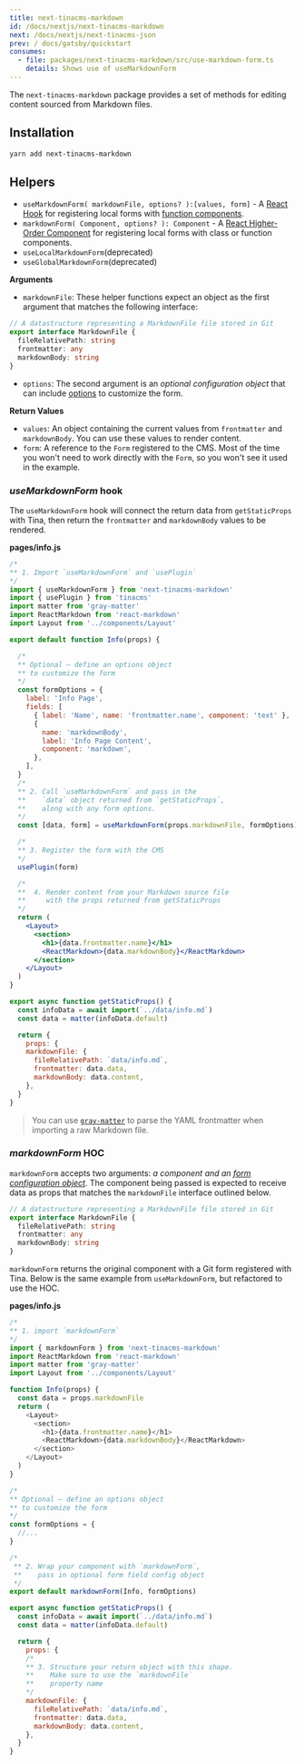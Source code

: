 ```yaml
---
title: next-tinacms-markdown
id: /docs/nextjs/next-tinacms-markdown
next: /docs/nextjs/next-tinacms-json
prev: / docs/gatsby/quickstart
consumes:
  - file: packages/next-tinacms-markdown/src/use-markdown-form.ts
    details: Shows use of useMarkdownForm
---
```


The `next-tinacms-markdown` package provides a set of methods for editing content sourced from Markdown files.

## Installation

```bash
yarn add next-tinacms-markdown
```

## Helpers

- `useMarkdownForm( markdownFile, options? ):[values, form]` - A [React Hook](https://reactjs.org/docs/hooks-intro.html) for registering local forms with [function components](https://reactjs.org/docs/components-and-props.html#function-and-class-components).
- `markdownForm( Component, options? ): Component` - A [React Higher-Order Component](https://reactjs.org/docs/higher-order-components.html) for registering local forms with class or function components.
- `useLocalMarkdownForm`(deprecated)
- `useGlobalMarkdownForm`(deprecated)

**Arguments**

- `markdownFile`: These helper functions expect an object as the first argument that matches the following interface:

```typescript
// A datastructure representing a MarkdownFile file stored in Git
export interface MarkdownFile {
  fileRelativePath: string
  frontmatter: any
  markdownBody: string
}
```

- `options`: The second argument is an _optional configuration object_ that can include [options](https://tinacms.org/docs/gatsby/markdown/#customizing-remark-forms) to customize the form.

**Return Values**

- `values`: An object containing the current values from `frontmatter` and `markdownBody`. You can use these values to render content.
- `form`: A reference to the `Form` registered to the CMS. Most of the time you won't need to work directly with the `Form`, so you won't see it used in the example.

### _useMarkdownForm_ hook

The `useMarkdownForm` hook will connect the return data from `getStaticProps` with Tina, then return the `frontmatter` and `markdownBody` values to be rendered.

**pages/info.js**

```jsx
/*
** 1. Import `useMarkdownForm` and `usePlugin`
*/
import { useMarkdownForm } from 'next-tinacms-markdown'
import { usePlugin } from 'tinacms'
import matter from 'gray-matter'
import ReactMarkdown from 'react-markdown'
import Layout from '../components/Layout'

export default function Info(props) {

  /*
  ** Optional — define an options object
  ** to customize the form
  */
  const formOptions = {
    label: 'Info Page',
    fields: [
      { label: 'Name', name: 'frontmatter.name', component: 'text' },
      {
        name: 'markdownBody',
        label: 'Info Page Content',
        component: 'markdown',
      },
    ],
  }
  /*
  ** 2. Call `useMarkdownForm` and pass in the
  **    `data` object returned from `getStaticProps`,
  **    along with any form options.
  */
  const [data, form] = useMarkdownForm(props.markdownFile, formOptions)

  /*
  ** 3. Register the form with the CMS
  */
  usePlugin(form)

  /*
  **  4. Render content from your Markdown source file
  **     with the props returned from getStaticProps
  */
  return (
    <Layout>
      <section>
        <h1>{data.frontmatter.name}</h1>
        <ReactMarkdown>{data.markdownBody}</ReactMarkdown>
      </section>
    </Layout>
  )
}

export async function getStaticProps() {
  const infoData = await import(`../data/info.md`)
  const data = matter(infoData.default)

  return {
    props: {
    markdownFile: {
      fileRelativePath: `data/info.md`,
      frontmatter: data.data,
      markdownBody: data.content,
    },
  }
}
```

> You can use [`gray-matter`](https://github.com/jonschlinkert/gray-matter) to parse the YAML frontmatter when importing a raw Markdown file.

### _markdownForm_ HOC

`markdownForm` accepts two arguments: _a component and an [form configuration object](https://tinacms.org/docs/gatsby/markdown/#customizing-remark-forms)_. The component being passed is expected to receive data as props that matches the `markdownFile` interface outlined below.

```typescript
// A datastructure representing a MarkdownFile file stored in Git
export interface MarkdownFile {
  fileRelativePath: string
  frontmatter: any
  markdownBody: string
}
```

`markdownForm` returns the original component with a Git form registered with Tina. Below is the same example from `useMarkdownForm`, but refactored to use the HOC.

**pages/info.js**

```js
/*
** 1. import `markdownForm`
*/
import { markdownForm } from 'next-tinacms-markdown'
import ReactMarkdown from 'react-markdown'
import matter from 'gray-matter'
import Layout from '../components/Layout'

function Info(props) {
  const data = props.markdownFile
  return (
    <Layout>
      <section>
        <h1>{data.frontmatter.name}</h1>
        <ReactMarkdown>{data.markdownBody}</ReactMarkdown>
      </section>
    </Layout>
  )
}

/*
** Optional — define an options object
** to customize the form
*/
const formOptions = {
  //...
}

/*
 ** 2. Wrap your component with `markdownForm`,
 **    pass in optional form field config object
 */
export default markdownForm(Info, formOptions)

export async function getStaticProps() {
  const infoData = await import(`../data/info.md`)
  const data = matter(infoData.default)

  return {
    props: {
    /*
    ** 3. Structure your return object with this shape.
    **    Make sure to use the `markdownFile`
    **    property name
    */
    markdownFile: {
      fileRelativePath: `data/info.md`,
      frontmatter: data.data,
      markdownBody: data.content,
    },
  }
}
```
